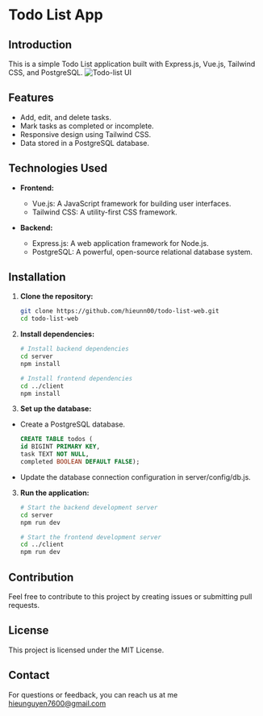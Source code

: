 # Todo List App

## Introduction

This is a simple Todo List application built with Express.js, Vue.js, Tailwind CSS, and PostgreSQL.
![Todo-list UI](https://scontent.fhph1-1.fna.fbcdn.net/v/t1.15752-9/415446047_1032123057893131_2072605942536484124_n.png?_nc_cat=104&ccb=1-7&_nc_sid=8cd0a2&_nc_ohc=3HoAcpqtIHwAX-5T5gv&_nc_ht=scontent.fhph1-1.fna&oh=03_AdRgmHCYURRj4h_Fule1MWow1lRCSoQuDkvt5As4tJMDPw&oe=65CDA15F)
## Features

- Add, edit, and delete tasks.
- Mark tasks as completed or incomplete.
- Responsive design using Tailwind CSS.
- Data stored in a PostgreSQL database.

## Technologies Used

- **Frontend:**
  - Vue.js: A JavaScript framework for building user interfaces.
  - Tailwind CSS: A utility-first CSS framework.

- **Backend:**
  - Express.js: A web application framework for Node.js.
  - PostgreSQL: A powerful, open-source relational database system.

## Installation

1. **Clone the repository:**
   ```bash
   git clone https://github.com/hieunn00/todo-list-web.git
   cd todo-list-web
2. **Install dependencies:**
    ```bash
    # Install backend dependencies
    cd server
    npm install
    
    # Install frontend dependencies
    cd ../client
    npm install
2. **Set up the database:**
  - Create a PostgreSQL database.
    ```sql
    CREATE TABLE todos (
    id BIGINT PRIMARY KEY,
    task TEXT NOT NULL,
    completed BOOLEAN DEFAULT FALSE);
    ```
- Update the database connection configuration in server/config/db.js.
3. **Run the application:**
    ```bash
    # Start the backend development server
    cd server
    npm run dev
    
    # Start the frontend development server
    cd ../client
    npm run dev
    ```
## Contribution
Feel free to contribute to this project by creating issues or submitting pull requests.
## License 
This project is licensed under the MIT License.
## Contact
For questions or feedback, you can reach us at me hieunguyen7600@gmail.com
